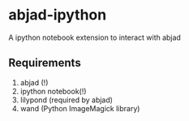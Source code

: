 abjad-ipython
=============

A ipython notebook extension to interact with abjad

Requirements
------------

1. abjad (!)
2. ipython notebook(!)
3. lilypond (required by abjad)
4. wand (Python ImageMagick library)
